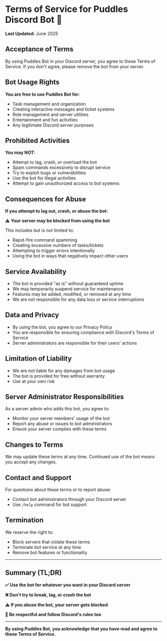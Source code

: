 # Terms of Service for Puddles Discord Bot 🦆

**Last Updated:** June 2025

## Acceptance of Terms

By using Puddles Bot in your Discord server, you agree to these Terms of Service. If you don't agree, please remove the bot from your server.

## Bot Usage Rights

**You are free to use Puddles Bot for:**

- Task management and organization
- Creating interactive messages and ticket systems
- Role management and server utilities
- Entertainment and fun activities
- Any legitimate Discord server purposes

## Prohibited Activities

**You may NOT:**

- Attempt to lag, crash, or overload the bot
- Spam commands excessively to disrupt service
- Try to exploit bugs or vulnerabilities
- Use the bot for illegal activities
- Attempt to gain unauthorized access to bot systems

## Consequences for Abuse

**If you attempt to lag out, crash, or abuse the bot:**

⚠️ **Your server may be blocked from using the bot**

This includes but is not limited to:
- Rapid-fire command spamming
- Creating excessive numbers of tasks/tickets
- Attempting to trigger errors intentionally
- Using the bot in ways that negatively impact other users

## Service Availability

- The bot is provided "as is" without guaranteed uptime
- We may temporarily suspend service for maintenance
- Features may be added, modified, or removed at any time
- We are not responsible for any data loss or service interruptions

## Data and Privacy

- By using the bot, you agree to our Privacy Policy
- You are responsible for ensuring compliance with Discord's Terms of Service
- Server administrators are responsible for their users' actions

## Limitation of Liability

- We are not liable for any damages from bot usage
- The bot is provided for free without warranty
- Use at your own risk

## Server Administrator Responsibilities

As a server admin who adds this bot, you agree to:

- Monitor your server members' usage of the bot
- Report any abuse or issues to bot administrators
- Ensure your server complies with these terms

## Changes to Terms

We may update these terms at any time. Continued use of the bot means you accept any changes.

## Contact and Support

For questions about these terms or to report abuse:
- Contact bot administrators through your Discord server
- Use `/help` command for bot support

## Termination

We reserve the right to:
- Block servers that violate these terms
- Terminate bot service at any time
- Remove bot features or functionality

---

## Summary (TL;DR)

**✅ Use the bot for whatever you want in your Discord server**

**❌ Don't try to break, lag, or crash the bot**

**⚠️ If you abuse the bot, your server gets blocked**

**🤝 Be respectful and follow Discord's rules too**

---

**By using Puddles Bot, you acknowledge that you have read and agree to these Terms of Service.** 